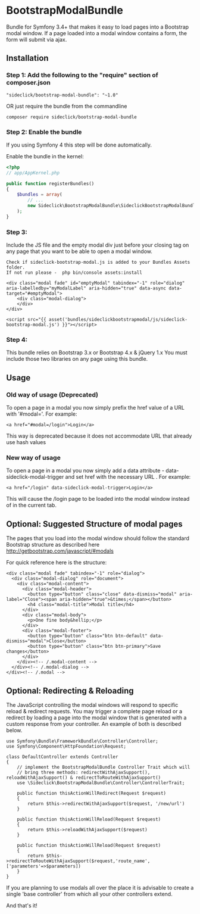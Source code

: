 # BootstrapModalBundle
Bundle for Symfony 3.4+ that makes it easy to load pages into a Bootstrap modal window.  If a page loaded into a modal window contains a form, the form will submit via ajax.

## Installation

### Step 1: Add the following to the "require" section of composer.json

```
"sideclick/bootstrap-modal-bundle": "~1.0"
```

OR just require the bundle from the commandline

```
composer require sideclick/bootstrap-modal-bundle
```


### Step 2: Enable the bundle

If you using Symfony 4 this step will be done automatically.

Enable the bundle in the kernel:

``` php
<?php
// app/AppKernel.php

public function registerBundles()
{
    $bundles = array(
        // ...
        new Sideclick\BootstrapModalBundle\SideclickBootstrapModalBundle(),
    );
}
```

### Step 3:
Include the JS file and the empty modal div just before your closing </body> tag on any page that you want to be able to open a modal window.
```
Check if sideclick-bootstrap-modal.js is added to your Bundles Assets folder.
If not run please -  php bin/console assets:install

<div class="modal fade" id="emptyModal" tabindex="-1" role="dialog" aria-labelledby="myModalLabel" aria-hidden="true" data-async data-target="#emptyModal">
    <div class="modal-dialog">
    </div>
</div>

<script src="{{ asset('bundles/sideclickbootstrapmodal/js/sideclick-bootstrap-modal.js') }}"></script>
```

### Step 4:
This bundle relies on Bootstrap 3.x or Bootstrap 4.x & jQuery 1.x  You must include those two libraries on any page using this bundle.

## Usage
### Old way of usage (Deprecated)
To open a page in a modal you now simply prefix the href value of a URL with '#modal='.  For example:

```
<a href="#modal=/login">Login</a>
```

This way is deprecated because it does not accommodate URL that already use hash values 

### New way of usage
To open a page in a modal you now simply add a data attribute - data-sideclick-modal-trigger and set href with the necessary URL .   For example:

```
<a href="/login" data-sideclick-modal-trigger>Login</a>
```
This will cause the /login page to be loaded into the modal window instead of in the current tab.

## Optional: Suggested Structure of modal pages
The pages that you load into the modal window should follow the standard Bootstrap structure as described here http://getbootstrap.com/javascript/#modals

For quick reference here is the structure:
```
<div class="modal fade" tabindex="-1" role="dialog">
  <div class="modal-dialog" role="document">
    <div class="modal-content">
      <div class="modal-header">
        <button type="button" class="close" data-dismiss="modal" aria-label="Close"><span aria-hidden="true">&times;</span></button>
        <h4 class="modal-title">Modal title</h4>
      </div>
      <div class="modal-body">
        <p>One fine body&hellip;</p>
      </div>
      <div class="modal-footer">
        <button type="button" class="btn btn-default" data-dismiss="modal">Close</button>
        <button type="button" class="btn btn-primary">Save changes</button>
      </div>
    </div><!-- /.modal-content -->
  </div><!-- /.modal-dialog -->
</div><!-- /.modal -->
```

## Optional: Redirecting & Reloading
The JavaScript controlling the modal windows will respond to specific reload & redirect requests.  You may trigger a complete page reload or a redirect by loading a page into the modal window that is generated with a custom response from your controller.  An example of both is described below.

```
use Symfony\Bundle\FrameworkBundle\Controller\Controller;
use Symfony\Component\HttpFoundation\Request;

class DefaultController extends Controller
{
    // implement the BootstrapModalBundle Controller Trait which will
    // bring three methods: redirectWithAjaxSupport(), reloadWithAjaxSupport() & redirectToRouteWithAjaxSupport()
    use \Sideclick\BootstrapModalBundle\Controller\ControllerTrait;
    
    public function thisActionWillRedirect(Request $request)
    {
        return $this->redirectWithAjaxSupport($request, '/new/url')
    }
    
    public function thisActionWillReload(Request $request)
    {
        return $this->reloadWithAjaxSupport($request)
    }
    
    public function thisActionWillReload(Request $request)
    {
        return $this->redirectToRouteWithAjaxSupport($request,'route_name',['parameters'=>$parameters])
    }
}
```

If you are planning to use modals all over the place it is advisable to create a single 'base controller' from which all your other controllers extend.


And that's it!
